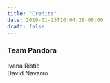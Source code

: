 ```yaml
---
title: "Credits"
date: 2019-01-23T10:04:28-08:00
draft: false
---
```


<div>
    <h3>Team Pandora</h3>
    <p>Ivana Ristic</br>David Navarro</p>
</div>